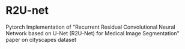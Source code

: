 # R2U-net
Pytorch Implementation of "Recurrent Residual Convolutional Neural Network based on U-Net (R2U-Net) for Medical Image Segmentation" paper on cityscapes dataset
